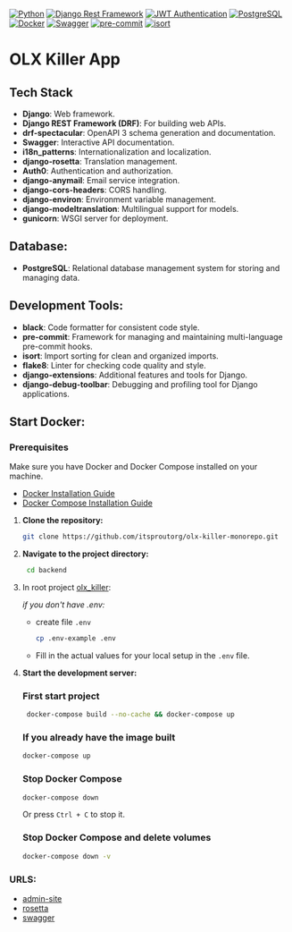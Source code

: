 [![Python](https://img.shields.io/badge/-Python-%233776AB?style=for-the-badge&logo=python&logoColor=white&labelColor=0a0a0a)](https://www.python.org/)
[![Django Rest Framework](https://img.shields.io/badge/-Django%20Rest%20Framework-%2300B96F?style=for-the-badge&logo=django&logoColor=white&labelColor=0a0a0a)](https://www.django-rest-framework.org/)
[![JWT Authentication](https://img.shields.io/badge/-JWT%20Authentication-%23FFB300?style=for-the-badge&logo=json-web-tokens&logoColor=white&labelColor=0a0a0a)](https://jwt.io/)
[![PostgreSQL](https://img.shields.io/badge/-PostgreSQL-%23316192?style=for-the-badge&logo=postgresql&logoColor=white&labelColor=0a0a0a)](https://www.postgresql.org/)
[![Docker](https://img.shields.io/badge/-Docker-%232496ED?style=for-the-badge&logo=docker&logoColor=white&labelColor=0a0a0a)](https://www.docker.com/)
[![Swagger](https://img.shields.io/badge/-Swagger-%2385EA2D?style=for-the-badge&logo=swagger&logoColor=white&labelColor=0a0a0a)](https://swagger.io/)
[![pre-commit](https://img.shields.io/badge/-pre--commit-yellow?style=for-the-badge&logo=pre-commit&logoColor=white&labelColor=0a0a0a)](https://pre-commit.com/)
[![isort](https://img.shields.io/badge/isort-enabled-brightgreen?style=for-the-badge&logo=isort&logoColor=white&labelColor=0a0a0a)](https://pycqa.github.io/isort/)

# OLX Killer App

## Tech Stack

- **Django**: Web framework.
- **Django REST Framework (DRF)**: For building web APIs.
- **drf-spectacular**: OpenAPI 3 schema generation and documentation.
- **Swagger**: Interactive API documentation.
- **i18n_patterns**: Internationalization and localization.
- **django-rosetta**: Translation management.
- **Auth0**: Authentication and authorization.
- **django-anymail**: Email service integration.
- **django-cors-headers**: CORS handling.
- **django-environ**: Environment variable management.
- **django-modeltranslation**: Multilingual support for models.
- **gunicorn**: WSGI server for deployment.

## Database:

- **PostgreSQL**: Relational database management system for storing and managing data.

## Development Tools:

- **black**: Code formatter for consistent code style.
- **pre-commit**: Framework for managing and maintaining multi-language pre-commit hooks.
- **isort**: Import sorting for clean and organized imports.
- **flake8**: Linter for checking code quality and style.
- **django-extensions**: Additional features and tools for Django.
- **django-debug-toolbar**: Debugging and profiling tool for Django applications.

## Start Docker:

### Prerequisites

Make sure you have Docker and Docker Compose installed on your machine.

- [Docker Installation Guide](https://docs.docker.com/get-docker/)
- [Docker Compose Installation Guide](https://docs.docker.com/compose/install/)


1. **Clone the repository:**

    ```bash
    git clone https://github.com/itsproutorg/olx-killer-monorepo.git
    ```

2. **Navigate to the project directory:**

   ```bash
    cd backend
    ```

3. In root project [olx_killer](./):

   *if you don't have .env:*
    - create file `.env`
      ```bash
      cp .env-example .env
      ```
    - Fill in the actual values for your local setup in the `.env` file.

4. **Start the development server:**
   ### First start project
   ```bash
    docker-compose build --no-cache && docker-compose up
    ```
   ### If you already have the image built
   ```bash
   docker-compose up
   ```
   ### Stop Docker Compose
   ```bash
   docker-compose down
   ```
   Or press `Ctrl + C` to stop it.
   ### Stop Docker Compose and delete volumes
   ```bash
   docker-compose down -v
   ```
   

   

### URLS:
   - [admin-site](http://localhost:8000/ru/admin/)
   - [rosetta](http://localhost:8000/rosetta/)
   - [swagger](http://localhost:8000/api/v1/swagger/)
